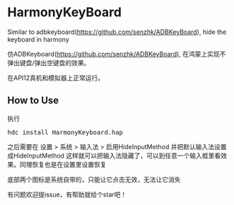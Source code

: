 # HarmonyKeyBoard
Similar to adbkeyboard(https://github.com/senzhk/ADBKeyBoard), hide the keyboard in harmony

仿ADBKeyboard(https://github.com/senzhk/ADBKeyBoard), 在鸿蒙上实现不弹出键盘/弹出空键盘的效果。

在API12真机和模拟器上正常运行。

How to Use
----------
执行
<pre>
hdc install HarmonyKeyboard.hap
</pre>

之后需要在 设置 > 系统 > 输入法 > 启用HideInputMethod 并把默认输入法设置成HideInputMethod
这样就可以把输入法隐藏了，可以到任意一个输入框里看效果。同理恢复也是在设置里设置恢复

底部两个图标是系统自带的，只能让它点击无效，无法让它消失

有问题欢迎提issue，有帮助就给个star吧！
